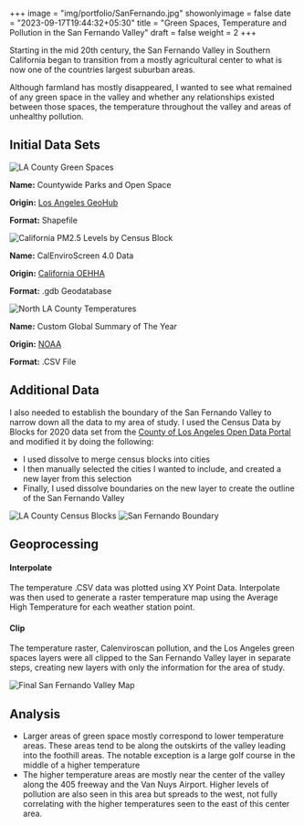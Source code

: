 +++
image = "img/portfolio/SanFernando.jpg"
showonlyimage = false
date = "2023-09-17T19:44:32+05:30"
title = "Green Spaces, Temperature and Pollution in the San Fernando Valley"
draft = false
weight = 2
+++

Starting in the mid 20th century, the San Fernando Valley in Southern California began to transition from a mostly agricultural center to what is now one of the countries largest suburban areas.
<!--more-->

Although farmland has mostly disappeared, I wanted to see what remained of any green space in the valley and whether any relationships existed between those spaces, the temperature throughout the valley and areas of unhealthy pollution.

## Initial Data Sets

![LA County Green Spaces](/img/portfolio/green.jpg)

**Name:** Countywide Parks and Open Space

**Origin:** [Los Angeles GeoHub](https://geohub.lacity.org/)

**Format:** Shapefile

![California PM2.5 Levels by Census Block](/img/portfolio/california.jpg)

**Name:** CalEnviroScreen 4.0 Data

**Origin:** [California OEHHA](https://oehha.ca.gov/)

**Format:** .gdb Geodatabase

![North LA County Temperatures](/img/portfolio/avgTemp.jpg)

**Name:** Custom Global Summary of The Year

**Origin:** [NOAA](https://www.noaa.gov/)

**Format:** .CSV File

## Additional Data

I also needed to establish the boundary of the San Fernando Valley to narrow down all the data to my area of study.
I used the Census Data by Blocks for 2020 data set from the [County of Los Angeles Open Data Portal](https://data.lacounty.gov/) and modified it by doing the following:

* I used dissolve to merge census blocks into cities
* I then manually selected the cities I wanted to include, and created a new layer from this selection
* Finally, I used dissolve boundaries on the new layer to create the outline of the San Fernando Valley

![LA County Census Blocks](/img/portfolio/lacounty.jpg) 
![San Fernando Boundary](/img/portfolio/SanFernando.jpg)

## Geoprocessing

#### Interpolate
The temperature .CSV data was plotted using XY Point Data. Interpolate was then used to generate a raster temperature map using the Average High Temperature for each weather station point.
#### Clip
The temperature raster, Calenviroscan pollution, and the Los Angeles green spaces layers were all clipped to the San Fernando Valley layer in separate steps, creating new layers with only the information for the area of study.

![Final San Fernando Valley Map](/img/portfolio/finalMap.jpg)

## Analysis
* Larger areas of green space mostly correspond to lower temperature areas. These areas tend to be along the outskirts of the valley leading into the foothill areas. The notable exception is a large golf course in the middle of a higher temperature
* The higher temperature areas are mostly near the center of the valley along the 405 freeway and the Van Nuys Airport. Higher levels of pollution are also seen in this area but spreads to the west, not fully correlating with the higher temperatures seen to the east of this center area.
